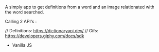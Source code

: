 A simply app to get definitions from a word and an image relationated with the word searched.

Calling 2 API's :

// Definitions: https://dictionaryapi.dev/
// Gifs: https://developers.giphy.com/docs/sdk

- Vanilla JS

